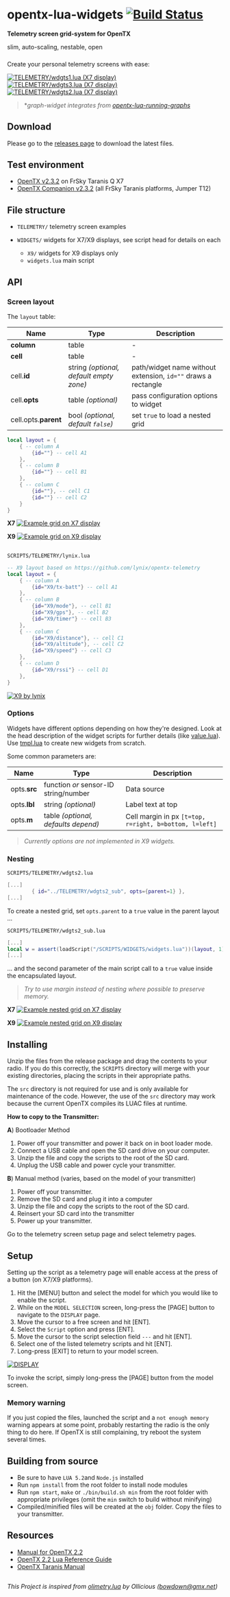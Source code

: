 # opentx-lua-widgets [![Build Status](https://travis-ci.org/Matze-Jung/opentx-lua-widgets.svg?branch=master)](https://travis-ci.org/Matze-Jung/opentx-lua-widgets)

**Telemetry screen grid-system for OpenTX**

slim, auto-scaling, nestable, open

###  
Create your personal telemetry screens with ease:

[![](img/wdgts1.lua.gif "TELEMETRY/wdgts1.lua (X7 display)")](https://github.com/Matze-Jung/opentx-lua-widgets/blob/master/src/SCRIPTS/TELEMETRY/wdgts1.lua)
[![](img/wdgts3.lua.gif "TELEMETRY/wdgts3.lua (X7 display)")](https://github.com/Matze-Jung/opentx-lua-widgets/blob/master/src/SCRIPTS/TELEMETRY/wdgts3.lua)
[![](img/wdgts2.lua.gif "TELEMETRY/wdgts2.lua (X7 display)")](https://github.com/Matze-Jung/opentx-lua-widgets/blob/master/src/SCRIPTS/TELEMETRY/wdgts2.lua)

>  \**graph-widget integrates from [opentx-lua-running-graphs](https://github.com/Matze-Jung/opentx-lua-running-graphs)*

## Download
Please go to the [releases page](https://github.com/Matze-Jung/opentx-lua-widgets/releases) to download the latest files.

## Test environment
* [OpenTX v2.3.2](https://github.com/opentx/opentx) on FrSky Taranis Q X7
* [OpenTX Companion v2.3.2](https://www.open-tx.org/) (all FrSky Taranis platforms, Jumper T12)

## File structure
- `TELEMETRY/` telemetry screen examples


- `WIDGETS/` widgets for X7/X9 displays, see script head for details on each
    * `X9/` widgets for X9 displays only
    * `widgets.lua` main script

## API
### Screen layout
The `layout` table:

| Name | Type | Description |
| - | - | - |
| **column** | table | - |
| **cell** | table | - |
| cell.**id** | string *(optional, default empty zone)* | path/widget name without extension, `id=""` draws a rectangle |
| cell.**opts** | table *(optional)* | pass configuration options to widget |
| cell.opts.**parent** | bool *(optional, default `false`)* | set `true` to load a nested grid |

```lua
local layout = {
    { -- column A
        {id=""} -- cell A1
    },
    { -- column B
        {id=""} -- cell B1
    },
    { -- column C
        {id=""}, -- cell C1
        {id=""} -- cell C2
    }
}
```
**X7** [![](img/layout.gif "Example grid on X7 display")](https://github.com/Matze-Jung/opentx-lua-widgets/blob/master/README.md#screen-layout)

**X9** [![](img/layoutX9.gif "Example grid on X9 display")](https://github.com/Matze-Jung/opentx-lua-widgets/blob/master/README.md#screen-layout)

##  
`SCRIPTS/TELEMETRY/lynix.lua`

```lua
-- X9 layout based on https://github.com/lynix/opentx-telemetry
local layout = {
    { -- column A
        {id="X9/tx-batt"} -- cell A1
    },
    { -- column B
        {id="X9/mode"}, -- cell B1
        {id="X9/gps"}, -- cell B2
        {id="X9/timer"} -- cell B3
    },
    { -- column C
        {id="X9/distance"}, -- cell C1
        {id="X9/altitude"}, -- cell C2
        {id="X9/speed"} -- cell C3
    },
    { -- column D
        {id="X9/rssi"} -- cell D1
    },
}
```
[![](img/lynix.lua.gif "X9 by lynix")](https://github.com/Matze-Jung/opentx-lua-widgets/blob/master/src/SCRIPTS/TELEMETRY/lynix.lua)

### Options
Widgets have different options depending on how they're designed. Look at the head description of the widget scripts for further details (like [value.lua](https://github.com/Matze-Jung/opentx-lua-widgets/blob/master/src/SCRIPTS/WIDGETS/value.lua)).
Use [tmpl.lua](https://github.com/Matze-Jung/opentx-lua-widgets/blob/master/src/SCRIPTS/WIDGETS/tmpl.lua) to create new widgets from scratch.

Some common parameters are:

| Name | Type | Description |
| - | - | - |
| opts.**src** | function *or* sensor-ID string/number | Data source |
| opts.**lbl** | string *(optional)* | Label text at top |
| opts.**m** | table *(optional, defaults depend)* | Cell margin in px `[t=top, r=right, b=bottom, l=left]` |

> *Currently options are not implemented in X9 widgets.*

### Nesting
`SCRIPTS/TELEMETRY/wdgts2.lua`
```lua
[...]
        { id="../TELEMETRY/wdgts2_sub", opts={parent=1} },
[...]
```
To create a nested grid, set `opts.parent` to a `true` value in the parent layout ...

`SCRIPTS/TELEMETRY/wdgts2_sub.lua`
```lua
[...]
local w = assert(loadScript("/SCRIPTS/WIDGETS/widgets.lua"))(layout, 1)
[...]
```
... and the second parameter of the main script call to a `true` value inside the encapsulated layout.

> *Try to use margin instead of nesting where possible to preserve memory.*

**X7** [![](img/layout_nested.gif "Example nested grid on X7 display")](https://github.com/Matze-Jung/opentx-lua-widgets#nesting)

**X9** [![](img/layoutX9_nested.gif "Example nested grid on X9 display")](https://github.com/Matze-Jung/opentx-lua-widgets#nesting)

## Installing
Unzip the files from the release package and drag the contents to your radio. If you do this correctly, the `SCRIPTS` directory will merge with your existing directories, placing the scripts in their appropriate paths.

The `src` directory is not required for use and is only available for maintenance of the code. However, the use of the `src` directory may work because the current OpenTX compiles its LUAC files at runtime.

**How to copy to the Transmitter:**

**A**) Bootloader Method
1. Power off your transmitter and power it back on in boot loader mode.
2. Connect a USB cable and open the SD card drive on your computer.
3. Unzip the file and copy the scripts to the root of the SD card.
4. Unplug the USB cable and power cycle your transmitter.

**B**) Manual method (varies, based on the model of your transmitter)
1. Power off your transmitter.
2. Remove the SD card and plug it into a computer
3. Unzip the file and copy the scripts to the root of the SD card.
4. Reinsert your SD card into the transmitter
5. Power up your transmitter.

Go to the telemetry screen setup page and select telemetry pages.

## Setup
Setting up the script as a telemetry page will enable access at the press of a button (on X7/X9 platforms).
1. Hit the [MENU] button and select the model for which you would like to enable the script.
2. While on the `MODEL SELECTION` screen, long-press the [PAGE] button to navigate to the `DISPLAY` page.
3. Move the cursor to a free screen and hit [ENT].
4. Select the `Script` option and press [ENT].
5. Move the cursor to the script selection field `---` and hit [ENT].
6. Select one of the listed telemetry scripts and hit [ENT].
7. Long-press [EXIT] to return to your model screen.

[![](img/DISPLAY.gif "DISPLAY")](https://github.com/Matze-Jung/opentx-lua-widgets#setup)

To invoke the script, simply long-press the [PAGE] button from the model screen.

### Memory warning
If you just copied the files, launched the script and a `not enough memory` warning appears at some point, probably restarting the radio is the only thing to do here. If OpenTX is still complaining, try reboot the system several times.

## Building from source
- Be sure to have `LUA 5.2`and `Node.js` installed
- Run `npm install` from the root folder to install node modules
- Run `npm start`, `make` or `./bin/build.sh min` from the root folder with appropriate privileges (omit the `min` switch to build without minifying)
- Compiled/minified files will be created at the `obj` folder. Copy the files to your transmitter.

## Resources
* [Manual for OpenTX 2.2](https://opentx.gitbooks.io/manual-for-opentx-2-2)
* [OpenTX 2.2 Lua Reference Guide](https://opentx.gitbooks.io/opentx-2-2-lua-reference-guide/)
* [OpenTX Taranis Manual](https://opentx.gitbooks.io/opentx-taranis-manual)

##  
*This Project is inspired from [olimetry.lua](https://www.youtube.com/watch?v=dMNDhq2QJv4) by Ollicious (bowdown@gmx.net)*
